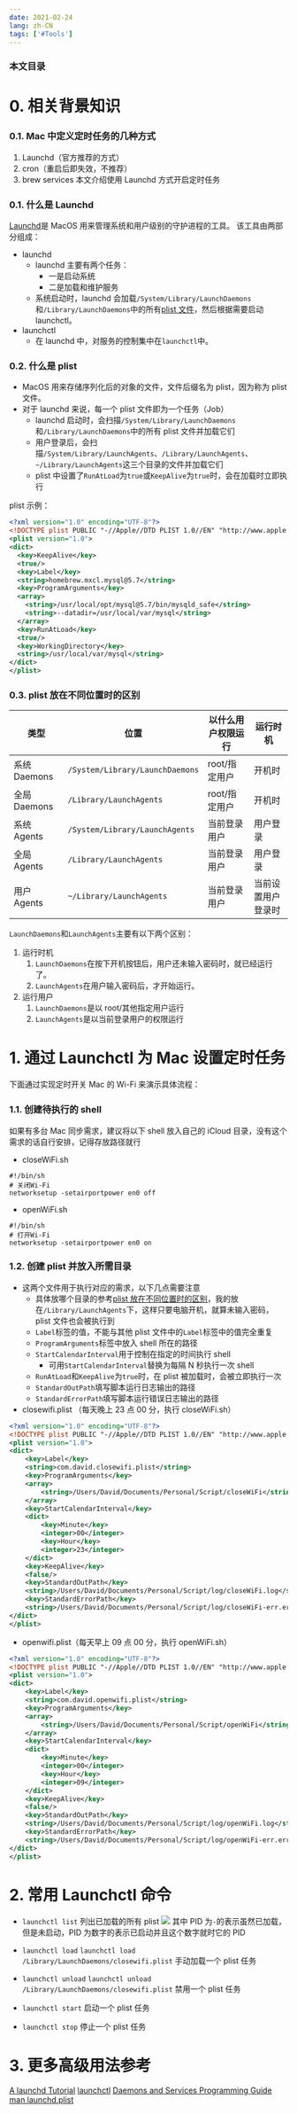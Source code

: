 ```yaml
---
date: 2021-02-24
lang: zh-CN
tags: ['#Tools']
---
```


### 本文目录

<!-- toc -->

# 0. 相关背景知识

### 0.1. Mac 中定义定时任务的几种方式

1. Launchd（官方推荐的方式）
2. cron（重启后即失效，不推荐）
3. brew services
   本文介绍使用 Launchd 方式开启定时任务

### 0.1. 什么是 Launchd

[Launchd](https://en.wikipedia.org/wiki/Launchd)是 MacOS 用来管理系统和用户级别的守护进程的工具。
该工具由两部分组成：

- launchd
  - launchd 主要有两个任务：
    - 一是启动系统
    - 二是加载和维护服务
  - 系统启动时，launchd 会加载`/System/Library/LaunchDaemons`和`/Library/LaunchDaemons`中的所有[plist 文件](#0-2-shi-me-shi-plist)，然后根据需要启动 launchctl。
- launchctl
  - 在 launchd 中，对服务的控制集中在`launchctl`中。

### 0.2. 什么是 plist

- MacOS 用来存储序列化后的对象的文件，文件后缀名为 plist，因为称为 plist 文件。
- 对于 launchd 来说，每一个 plist 文件即为一个任务（Job）
  - launchd 启动时，会扫描`/System/Library/LaunchDaemons`和`/Library/LaunchDaemons`中的所有 plist 文件并加载它们
  - 用户登录后，会扫描`/System/Library/LaunchAgents`、`/Library/LaunchAgents`、`~/Library/LaunchAgents`这三个目录的文件并加载它们
  - plist 中设置了`RunAtLoad`为`true`或`KeepAlive`为`true`时，会在加载时立即执行

plist 示例：

```xml
<?xml version="1.0" encoding="UTF-8"?>
<!DOCTYPE plist PUBLIC "-//Apple//DTD PLIST 1.0//EN" "http://www.apple.com/DTDs/PropertyList-1.0.dtd">
<plist version="1.0">
<dict>
  <key>KeepAlive</key>
  <true/>
  <key>Label</key>
  <string>homebrew.mxcl.mysql@5.7</string>
  <key>ProgramArguments</key>
  <array>
    <string>/usr/local/opt/mysql@5.7/bin/mysqld_safe</string>
    <string>--datadir=/usr/local/var/mysql</string>
  </array>
  <key>RunAtLoad</key>
  <true/>
  <key>WorkingDirectory</key>
  <string>/usr/local/var/mysql</string>
</dict>
</plist>
```

### 0.3. plist 放在不同位置时的区别

| 类型         | 位置                            | 以什么用户权限运行 | 运行时机           |
| ------------ | ------------------------------- | ------------------ | ------------------ |
| 系统 Daemons | `/System/Library/LaunchDaemons` | root/指定用户      | 开机时             |
| 全局 Daemons | `/Library/LaunchAgents`         | root/指定用户      | 开机时             |
| 系统 Agents  | `/System/Library/LaunchAgents`  | 当前登录用户       | 用户登录           |
| 全局 Agents  | `/Library/LaunchAgents`         | 当前登录用户       | 用户登录           |
| 用户 Agents  | `~/Library/LaunchAgents`        | 当前登录用户       | 当前设置用户登录时 |

`LaunchDaemons`和`LaunchAgents`主要有以下两个区别：

1. 运行时机
   1. `LaunchDaemons`在按下开机按钮后，用户还未输入密码时，就已经运行了。
   2. `LaunchAgents`在用户输入密码后，才开始运行。
2. 运行用户
   1. `LaunchDaemons`是以 root/其他指定用户运行
   2. `LaunchAgents`是以当前登录用户的权限运行

# 1. 通过 Launchctl 为 Mac 设置定时任务

下面通过实现定时开关 Mac 的 Wi-Fi 来演示具体流程：

### 1.1. 创建待执行的 shell

如果有多台 Mac 同步需求，建议将以下 shell 放入自己的 iCloud 目录，没有这个需求的话自行安排，记得存放路径就行

- closeWiFi.sh

```shell
#!/bin/sh
# 关闭Wi-Fi
networksetup -setairportpower en0 off
```

- openWiFi.sh

```shell
#!/bin/sh
# 打开Wi-Fi
networksetup -setairportpower en0 on
```

### 1.2. 创建 plist 并放入所需目录

- 这两个文件用于执行对应的需求，以下几点需要注意
  - 具体放哪个目录的参考[plist 放在不同位置时的区别](#0-3-plist-fang-zai-bu-tong-wei-zhi-shi-de-qu-bie)，我的放在`/Library/LaunchAgents`下，这样只要电脑开机，就算未输入密码，plist 文件也会被执行到
  - `Label`标签的值，不能与其他 plist 文件中的`Label`标签中的值完全重复
  - `ProgramArguments`标签中放入 shell 所在的路径
  - `StartCalendarInterval`用于控制在指定的时间执行 shell
    - 可用`StartCalendarInterval`替换为每隔 N 秒执行一次 shell
  - `RunAtLoad`和`KeepAlive`为`true`时，在 plist 被加载时，会被立即执行一次
  - `StandardOutPath`填写脚本运行日志输出的路径
  - `StandardErrorPath`填写脚本运行错误日志输出的路径
- closewifi.plist （每天晚上 23 点 00 分，执行 closeWiFi.sh）

```xml
<?xml version="1.0" encoding="UTF-8"?>
<!DOCTYPE plist PUBLIC "-//Apple//DTD PLIST 1.0//EN" "http://www.apple.com/DTDs/PropertyList-1.0.dtd">
<plist version="1.0">
<dict>
    <key>Label</key>
    <string>com.david.closewifi.plist</string>
    <key>ProgramArguments</key>
    <array>
        <string>/Users/David/Documents/Personal/Script/closeWiFi</string>
    </array>
    <key>StartCalendarInterval</key>
    <dict>
        <key>Minute</key>
        <integer>00</integer>
        <key>Hour</key>
        <integer>23</integer>
    </dict>
    <key>KeepAlive</key>
    <false/>
    <key>StandardOutPath</key>
    <string>/Users/David/Documents/Personal/Script/log/closeWiFi.log</string>
    <key>StandardErrorPath</key>
    <string>/Users/David/Documents/Personal/Script/log/closeWiFi-err.err</string>
</dict>
</plist>
```

- openwifi.plist（每天早上 09 点 00 分，执行 openWiFi.sh）

```xml
<?xml version="1.0" encoding="UTF-8"?>
<!DOCTYPE plist PUBLIC "-//Apple//DTD PLIST 1.0//EN" "http://www.apple.com/DTDs/PropertyList-1.0.dtd">
<plist version="1.0">
<dict>
    <key>Label</key>
    <string>com.david.openwifi.plist</string>
    <key>ProgramArguments</key>
    <array>
        <string>/Users/David/Documents/Personal/Script/openWiFi</string>
    </array>
    <key>StartCalendarInterval</key>
    <dict>
        <key>Minute</key>
        <integer>00</integer>
        <key>Hour</key>
        <integer>09</integer>
    </dict>
    <key>KeepAlive</key>
    <false/>
    <key>StandardOutPath</key>
    <string>/Users/David/Documents/Personal/Script/log/openWiFi.log</string>
    <key>StandardErrorPath</key>
    <string>/Users/David/Documents/Personal/Script/log/openWiFi-err.err</string>
</dict>
</plist>
```

# 2. 常用 Launchctl 命令

- `launchctl list`
  列出已加载的所有 plist
  ![](https://tva1.sinaimg.cn/large/008eGmZEgy1gnzlpmcsutj30gr0790um.jpg)
  其中 PID 为`-`的表示虽然已加载，但是未启动，PID 为数字的表示已启动并且这个数字就时它的 PID

- `launchctl load`
  `launchctl load /Library/LaunchDaemons/closewifi.plist`
  手动加载一个 plist 任务

- `launchctl unload`
  `launchctl unload /Library/LaunchDaemons/closewifi.plist`
  禁用一个 plist 任务

- `launchctl start`
  启动一个 plist 任务

- `launchctl stop`
  停止一个 plist 任务

# 3. 更多高级用法参考

[A launchd Tutorial](https://www.launchd.info)
[launchctl](https://ss64.com/osx/launchctl.html)
[Daemons and Services Programming Guide](https://developer.apple.com/library/archive/documentation/MacOSX/Conceptual/BPSystemStartup/Chapters/CreatingLaunchdJobs.html)
[man launchd.plist](https://www.manpagez.com/man/5/launchd.plist/)
